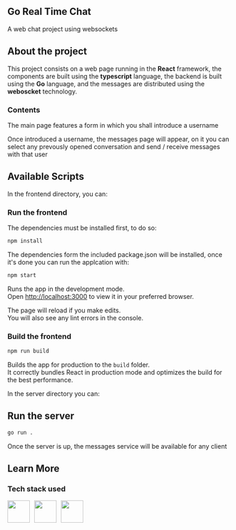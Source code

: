## Go Real Time Chat
A web chat project using websockets
## About the project
This project consists on a web page running in the **React** framework, the components are built using the **typescript** language, the backend is built using the **Go** language, and the messages are distributed using the **weboscket** technology.

### Contents
The main page features a form in which you shall introduce a username 

Once introduced a username, the messages page will appear, on it you can select any prevously opened conversation and send / receive messages with that user 

## Available Scripts

In the frontend directory, you can:
### Run the frontend
The dependencies must be installed first, to do so:
```bash
npm install
```
The dependencies form the included package.json will be installed, once it's done you can run the applcation with:
```bash
npm start
```

Runs the app in the development mode.\
Open [http://localhost:3000](http://localhost:3000) to view it in your preferred browser.

The page will reload if you make edits.\
You will also see any lint errors in the console.

### Build the frontend 
```bash
npm run build
```

Builds the app for production to the `build` folder.\
It correctly bundles React in production mode and optimizes the build for the best performance.

In the server directory you can:

## Run the server
```bash
go run .
```
Once the server is up, the messages service will be available for any client 

## Learn More

### Tech stack used
<div style="display: flex; flex-direction:row; column-gap: 10px">
    <img src="https://upload.wikimedia.org/wikipedia/commons/thumb/a/a7/React-icon.svg/2300px-React-icon.svg.png" height="50px" width="50px" />
    <img src="https://static-00.iconduck.com/assets.00/typescript-icon-icon-1024x1024-vh3pfez8.png" height="50px" width="50px" />
    <img src="https://www.svgrepo.com/show/373632/go.svg" height="50px" width="50px" />
</div>